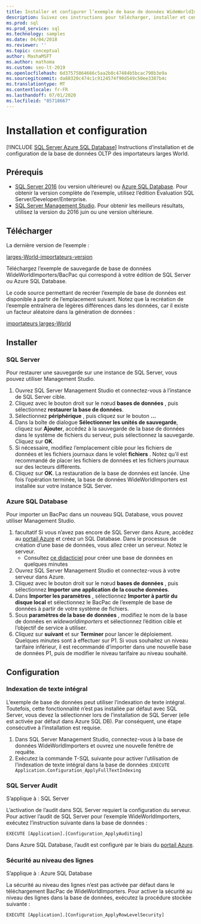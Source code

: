 ```yaml
---
title: Installer et configurer l’exemple de base de données WideWorldImporters
description: Suivez ces instructions pour télécharger, installer et configurer l’exemple de base de données WideWorldImporters avec SQL Server Management Studio.
ms.prod: sql
ms.prod_service: sql
ms.technology: samples
ms.date: 04/04/2018
ms.reviewer: ''
ms.topic: conceptual
author: MashaMSFT
ms.author: mathoma
ms.custom: seo-lt-2019
ms.openlocfilehash: 6d37575864666c5aa2b8c47484b5bcac798b3e9a
ms.sourcegitcommit: da88320c474c1c9124574f90d549c50ee3387b4c
ms.translationtype: MT
ms.contentlocale: fr-FR
ms.lasthandoff: 07/01/2020
ms.locfileid: "85718667"
---
```

# <a name="installation-and-configuration"></a>Installation et configuration
[!INCLUDE [SQL Server Azure SQL Database](../includes/applies-to-version/sql-asdb.md)]
Instructions d’installation et de configuration de la base de données OLTP des importateurs larges World.

## <a name="prerequisites"></a>Prérequis

- [SQL Server 2016](https://www.microsoft.com/evalcenter/evaluate-sql-server-2016) (ou version ultérieure) ou [Azure SQL Database](https://azure.microsoft.com/services/sql-database/). Pour obtenir la version complète de l’exemple, utilisez l’édition Évaluation SQL Server/Developer/Enterprise.
- [SQL Server Management Studio](../ssms/download-sql-server-management-studio-ssms.md). Pour obtenir les meilleurs résultats, utilisez la version du 2016 juin ou une version ultérieure.

## <a name="download"></a>Télécharger

La dernière version de l’exemple :

[larges-World-importateurs-version](https://go.microsoft.com/fwlink/?LinkID=800630)

Téléchargez l’exemple de sauvegarde de base de données WideWorldImporters/BacPac qui correspond à votre édition de SQL Server ou Azure SQL Database.

Le code source permettant de recréer l’exemple de base de données est disponible à partir de l’emplacement suivant. Notez que la recréation de l’exemple entraînera de légères différences dans les données, car il existe un facteur aléatoire dans la génération de données :

[importateurs larges-World](https://github.com/Microsoft/sql-server-samples/tree/master/samples/databases/wide-world-importers/sample-scripts)

## <a name="install"></a>Installer


### <a name="sql-server"></a>SQL Server

Pour restaurer une sauvegarde sur une instance de SQL Server, vous pouvez utiliser Management Studio.

1. Ouvrez SQL Server Management Studio et connectez-vous à l’instance de SQL Server cible.
2. Cliquez avec le bouton droit sur le nœud **bases de données** , puis sélectionnez **restaurer la base de données**.
3. Sélectionnez **périphérique** , puis cliquez sur le bouton **...**
4. Dans la boîte de dialogue **Sélectionner les unités de sauvegarde**, cliquez sur **Ajouter**, accédez à la sauvegarde de la base de données dans le système de fichiers du serveur, puis sélectionnez la sauvegarde. Cliquez sur **OK**.
5. Si nécessaire, modifiez l’emplacement cible pour les fichiers de données et les fichiers journaux dans le volet **fichiers** . Notez qu’il est recommandé de placer les fichiers de données et les fichiers journaux sur des lecteurs différents.
6. Cliquez sur **OK**. La restauration de la base de données est lancée. Une fois l’opération terminée, la base de données WideWorldImporters est installée sur votre instance SQL Server.

### <a name="azure-sql-database"></a>Azure SQL Database

Pour importer un BacPac dans un nouveau SQL Database, vous pouvez utiliser Management Studio.

1. facultatif Si vous n’avez pas encore de SQL Server dans Azure, accédez au [portail Azure](https://portal.azure.com/) et créez un SQL Database. Dans le processus de création d’une base de données, vous allez créer un serveur. Notez le serveur.
   - Consultez [ce didacticiel](https://azure.microsoft.com/documentation/articles/sql-database-get-started/) pour créer une base de données en quelques minutes
2. Ouvrez SQL Server Management Studio et connectez-vous à votre serveur dans Azure.
3. Cliquez avec le bouton droit sur le nœud **bases de données** , puis sélectionnez **Importer une application de la couche données**.
4. Dans **Importer les paramètres** , sélectionnez **Importer à partir du disque local** et sélectionnez le BacPac de l’exemple de base de données à partir de votre système de fichiers.
5. Sous **paramètres de la base de données** , modifiez le nom de la base de données en *wideworldimporters* et sélectionnez l’édition cible et l’objectif de service à utiliser.
6. Cliquez sur **suivant** et sur **Terminer** pour lancer le déploiement. Quelques minutes sont à effectuer sur P1. Si vous souhaitez un niveau tarifaire inférieur, il est recommandé d’importer dans une nouvelle base de données P1, puis de modifier le niveau tarifaire au niveau souhaité.

## <a name="configuration"></a>Configuration

### <a name="full-text-indexing"></a>Indexation de texte intégral

L’exemple de base de données peut utiliser l’indexation de texte intégral. Toutefois, cette fonctionnalité n’est pas installée par défaut avec SQL Server, vous devez la sélectionner lors de l’installation de SQL Server (elle est activée par défaut dans Azure SQL DB). Par conséquent, une étape consécutive à l’installation est requise.

1. Dans SQL Server Management Studio, connectez-vous à la base de données WideWorldImporters et ouvrez une nouvelle fenêtre de requête.
2. Exécutez la commande T-SQL suivante pour activer l’utilisation de l’indexation de texte intégral dans la base de données :`EXECUTE Application.Configuration_ApplyFullTextIndexing`


### <a name="sql-server-audit"></a>SQL Server Audit

S’applique à : SQL Server

L’activation de l’audit dans SQL Server requiert la configuration du serveur. Pour activer l’audit de SQL Server pour l’exemple WideWorldImporters, exécutez l’instruction suivante dans la base de données :

    EXECUTE [Application].[Configuration_ApplyAuditing]

Dans Azure SQL Database, l’audit est configuré par le biais du [portail Azure](https://portal.azure.com/).

### <a name="row-level-security"></a>Sécurité au niveau des lignes

S’applique à : Azure SQL Database

La sécurité au niveau des lignes n’est pas activée par défaut dans le téléchargement BacPac de WideWorldImporters. Pour activer la sécurité au niveau des lignes dans la base de données, exécutez la procédure stockée suivante :

    EXECUTE [Application].[Configuration_ApplyRowLevelSecurity]

